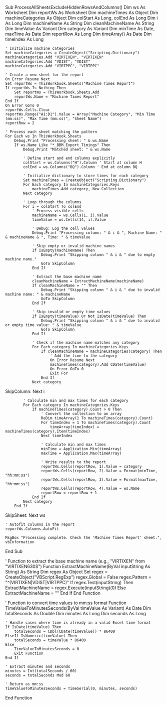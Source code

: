 Sub ProcessAllSheetsExcludeHiddenRowsAndColumns()
    Dim ws As Worksheet
    Dim reportWs As Worksheet
    Dim machineTimes As Object
    Dim machineCategories As Object
    Dim colStart As Long, colEnd As Long
    Dim i As Long
    Dim machineName As String
    Dim cleanMachineName As String
    Dim timeValue As Variant
    Dim category As Variant
    Dim minTime As Date, maxTime As Date
    Dim reportRow As Long
    Dim timeArray() As Date
    Dim timeIndex As Long

    ' Initialize machine categories
    Set machineCategories = CreateObject("Scripting.Dictionary")
    machineCategories.Add "VIRTIXEN", "VIRTIXEN"
    machineCategories.Add "VDIST", "VDIST"
    machineCategories.Add "VIRTPPC", "VIRTPPC"

    ' Create a new sheet for the report
    On Error Resume Next
    Set reportWs = ThisWorkbook.Sheets("Machine Times Report")
    If reportWs Is Nothing Then
        Set reportWs = ThisWorkbook.Sheets.Add
        reportWs.Name = "Machine Times Report"
    End If
    On Error GoTo 0
    reportWs.Cells.Clear
    reportWs.Range("A1:D1").Value = Array("Machine Category", "Min Time (mm:ss)", "Max Time (mm:ss)", "Sheet Name")
    reportRow = 2

    ' Process each sheet matching the pattern
    For Each ws In ThisWorkbook.Sheets
        Debug.Print "Processing sheet: " & ws.Name
        If ws.Name Like "*_BBM_Export_Timings" Then
            Debug.Print "Matched sheet: " & ws.Name

            ' Define start and end columns explicitly
            colStart = ws.Columns("H").Column ' Start at column H
            colEnd = ws.Columns("BQ").Column ' End at column BQ

            ' Initialize dictionary to store times for each category
            Set machineTimes = CreateObject("Scripting.Dictionary")
            For Each category In machineCategories.Keys
                machineTimes.Add category, New Collection
            Next category

            ' Loop through the columns
            For i = colStart To colEnd
                ' Process visible cells
                machineName = ws.Cells(1, i).Value
                timeValue = ws.Cells(14, i).Value

                ' Debug: Log the cell values
                Debug.Print "Processing column: " & i & ", Machine Name: " & machineName & ", Time: " & timeValue

                ' Skip empty or invalid machine names
                If IsEmpty(machineName) Then
                    Debug.Print "Skipping column " & i & " due to empty machine name."
                    GoTo SkipColumn
                End If

                ' Extract the base machine name
                cleanMachineName = ExtractMachineName(machineName)
                If cleanMachineName = "" Then
                    Debug.Print "Skipping column " & i & " due to invalid machine name: " & machineName
                    GoTo SkipColumn
                End If

                ' Skip invalid or empty time values
                If IsEmpty(timeValue) Or Not IsDate(timeValue) Then
                    Debug.Print "Skipping column " & i & " due to invalid or empty time value: " & timeValue
                    GoTo SkipColumn
                End If

                ' Check if the machine name matches any category
                For Each category In machineCategories.Keys
                    If cleanMachineName = machineCategories(category) Then
                        ' Add the time to the category
                        On Error Resume Next
                        machineTimes(category).Add CDate(timeValue)
                        On Error GoTo 0
                        Exit For
                    End If
                Next category
SkipColumn:
            Next i

            ' Calculate min and max times for each category
            For Each category In machineCategories.Keys
                If machineTimes(category).Count > 0 Then
                    ' Convert the collection to an array
                    ReDim timeArray(1 To machineTimes(category).Count)
                    For timeIndex = 1 To machineTimes(category).Count
                        timeArray(timeIndex) = machineTimes(category).Item(timeIndex)
                    Next timeIndex

                    ' Calculate min and max times
                    minTime = Application.Min(timeArray)
                    maxTime = Application.Max(timeArray)

                    ' Write results to the report
                    reportWs.Cells(reportRow, 1).Value = category
                    reportWs.Cells(reportRow, 2).Value = Format(minTime, "hh:mm:ss")
                    reportWs.Cells(reportRow, 3).Value = Format(maxTime, "hh:mm:ss")
                    reportWs.Cells(reportRow, 4).Value = ws.Name
                    reportRow = reportRow + 1
                End If
            Next category
        End If
SkipSheet:
    Next ws

    ' Autofit columns in the report
    reportWs.Columns.AutoFit

    MsgBox "Processing complete. Check the 'Machine Times Report' sheet.", vbInformation
End Sub

' Function to extract the base machine name (e.g., "VIRTIXEN" from "VIRTIXEN630S")
Function ExtractMachineName(ByVal inputString As String) As String
    Dim regex As Object
    Set regex = CreateObject("VBScript.RegExp")
    regex.Global = False
    regex.Pattern = "^(VIRTIXEN|VDIST|VIRTPPC)"
    If regex.Test(inputString) Then
        ExtractMachineName = regex.Execute(inputString)(0)
    Else
        ExtractMachineName = ""
    End If
End Function

' Function to convert time values to mm:ss format
Function TimeValueToMinutesSeconds(ByVal timeValue As Variant) As Date
    Dim totalSeconds As Double
    Dim minutes As Long
    Dim seconds As Long

    ' Handle cases where time is already in a valid Excel time format
    If IsDate(timeValue) Then
        totalSeconds = CDbl(CDate(timeValue)) * 86400
    ElseIf IsNumeric(timeValue) Then
        totalSeconds = timeValue * 86400
    Else
        TimeValueToMinutesSeconds = 0
        Exit Function
    End If

    ' Extract minutes and seconds
    minutes = Int(totalSeconds / 60)
    seconds = totalSeconds Mod 60

    ' Return as mm:ss
    TimeValueToMinutesSeconds = TimeSerial(0, minutes, seconds)
End Function
